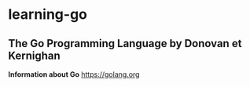 # learning-go

## The Go Programming Language by Donovan et Kernighan

**Information about Go**
https://golang.org
